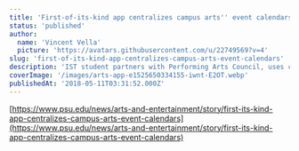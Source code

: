 ```yaml
---
title: 'First-of-its-kind app centralizes campus arts'' event calendars'
status: 'published'
author:
  name: 'Vincent Vella'
  picture: 'https://avatars.githubusercontent.com/u/22749569?v=4'
slug: 'first-of-its-kind-app-centralizes-campus-arts-event-calendars'
description: 'IST student partners with Performing Arts Council, uses class project to create app'
coverImage: '/images/arts-app-e1525650334155-iwnt-E2OT.webp'
publishedAt: '2018-05-11T03:31:52.000Z'
---
```


[https://www.psu.edu/news/arts-and-entertainment/story/first-its-kind-app-centralizes-campus-arts-event-calendars](https://www.psu.edu/news/arts-and-entertainment/story/first-its-kind-app-centralizes-campus-arts-event-calendars)
